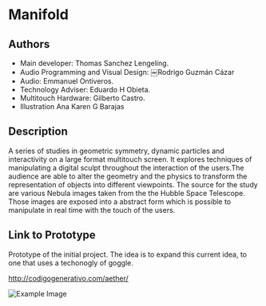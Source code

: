 # Manifold


## Authors
- Main developer: Thomas Sanchez Lengeling.
- Audio Programming and Visual Design: ￼Rodrigo Guzmán Cázar
- Audio: Emmanuel Ontiveros.
- Technology Adviser: Eduardo H Obieta.
- Multitouch Hardware: Gilberto Castro.
- Illustration Ana Karen G Barajas

## Description

A series of studies in geometric symmetry, dynamic particles and interactivity on a large format multitouch screen. It explores techniques of manipulating a digital sculpt throughout the interaction of the users.The audience are able to alter the geometry and the physics to transform the representation of objects into different viewpoints. The source for the study are various Nebula images taken from the the Hubble Space Telescope. Those images are exposed into a abstract form which is possible to manipulate in real time with the touch of the users.

## Link to Prototype

Prototype of the initial project. The idea is to expand this current idea, to one that uses a techonogly of goggle.

http://codigogenerativo.com/aether/

![Example Image](http://codigogenerativo.com/wp-content/uploads/eather_03.jpg "Interaction")
